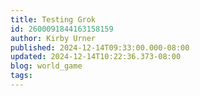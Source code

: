 ```yaml
---
title: Testing Grok
id: 2600091844163158159
author: Kirby Urner
published: 2024-12-14T09:33:00.000-08:00
updated: 2024-12-14T10:22:36.373-08:00
blog: world_game
tags: 
---
```


